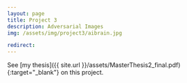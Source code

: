 ```yaml
---
layout: page
title: Project 3
description: Adversarial Images
img: /assets/img/project3/aibrain.jpg

redirect: 
---
```


See [my thesis]({{ site.url }}/assets/MasterThesis2_final.pdf){:target="\_blank"} on this project. 


<!-- After taking some AI classes, I decided it is something I really enjoy. My supervisor introduced me to the AI department, where I then started an intership project. This internship became way more technical than the first one, where I had to become familiar with many new concepts such as adversarial images, different loss functions and regularizers, k-clustering, Chainer and Pytorch, working via ssh cluster, etc. I am currently working on this project, and is quite challenging however I like to be challenged. 


So far I have become familiar with making my own convolutional models that take in an input image and that outputs specific things. Convolutional neural networks are a form of artificial neural network, composed of artificial neurons. Artificial neurons are are an abstraction of neural behavior, which performs by first summing the input signals over all incoming synapses, formally written as:

![synapse](https://latex.codecogs.com/gif.latex?I_i%20%3D%20%5Csum_j%7Bw_%7Bij%7D%20v_j%7D)

where _j_ is the pre-synaptic neuron and _i_ is the post-synaptic neuron, _v<sub>j</sub>_ is the signal from _j_ to _i_ and _w<sub>ij</sub>_ is the strength of the synapse. 

Then the integral signal is transformed according to a non-linear function, formally as: 

![non-linear](https://latex.codecogs.com/gif.latex?v_i%20%3D%20f%28I_i%29)

Where _f(I<sub>i</sub>)_ is often a sigmoid or linear rectifier function. 

The goal of my model, is thus to learn by adjusting the weights in the nodes to produce the desired outputs to their input data. The desired outputs are defined by the targets that are provided to the model along with the input.

Adversarial images are images generated with the intention to get the model to predict something different than what the actual target is. I will explain my method in a blogpost later.



<div class="img_row">
    <img class="col three" src="{{ site.baseurl }}/assets/img/project3/NN.png" alt="" title="example image"/>
</div>
<div class="col three caption">
Convolutional neural network architecture.
</div>

So above is a convolutional network, that takes in an image and transforms it into an output with specific dimensions. My goals of this project are basically to: 1) train a bunch of models that take in specific inputs and then outputs predictions with specific dimensions. 2) combine all these models to make a huge supermodel (so that it is a strong model). 3) make adversarial images based on this supermodel (by iterating through the input with self-made adversarial targets).

If you want to see how I made the ensemble of models using PyTorch, read [this blogpost](https://lynnle.nl/blog/2019/making-an-ensemble-of-models/).



I also wrote a [thesis]({{ site.url }}/assets/MasterThesis2_final.pdf){:target="\_blank"} on this project, check it out! -->
